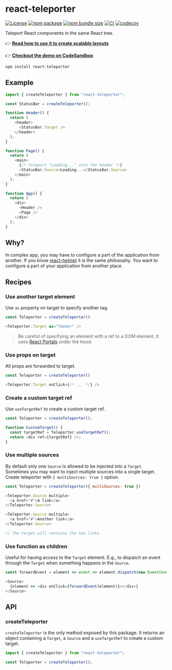 # react-teleporter

[![License](https://img.shields.io/npm/l/react-teleporter.svg)](https://github.com/gregberge/react-teleporter/blob/main/LICENSE)
[![npm package](https://img.shields.io/npm/v/react-teleporter/latest.svg)](https://www.npmjs.com/package/react-teleporter)
[![npm bundle size](https://img.shields.io/bundlephobia/minzip/react-teleporter)](https://bundlephobia.com/package/react-teleporter)
[![CI](https://github.com/gregberge/react-teleporter/actions/workflows/ci.yml/badge.svg)](https://github.com/gregberge/react-teleporter/actions/workflows/ci.yml)
[![codecov](https://codecov.io/gh/gregberge/react-teleporter/branch/main/graph/badge.svg)](https://codecov.io/gh/gregberge/react-teleporter)

Teleport React components in the same React tree.

👉 [**Read how to use it to create scalable layouts**](https://gregberge.com/blog/react-scalable-layout)

👉 [**Checkout the demo on CodeSandbox**](https://codesandbox.io/s/react-teleporter-demo-ryklv)

```bash
npm install react-teleporter
```

## Example

```js
import { createTeleporter } from "react-teleporter";

const StatusBar = createTeleporter();

function Header() {
  return (
    <header>
      <StatusBar.Target />
    </header>
  );
}

function Page() {
  return (
    <main>
      {/* Teleport "Loading..." into the header */}
      <StatusBar.Source>Loading...</StatusBar.Source>
    </main>
  );
}

function App() {
  return (
    <div>
      <Header />
      <Page />
    </div>
  );
}
```

## Why?

In complex app, you may have to configure a part of the application from another. If you know [react-helmet](https://github.com/nfl/react-helmet) it is the same philosophy. You want to configure a part of your application from another place.

## Recipes

### Use another target element

Use `as` property on target to specify another tag.

```js
const Teleporter = createTeleporter()

<Teleporter.Target as="footer" />
```

> Be careful of specifying an element with a ref to a DOM element, it uses [React Portals](https://reactjs.org/docs/portals.html) under the hood.

### Use props on target

All props are forwarded to target.

```js
const Teleporter = createTeleporter()

<Teleporter.Target onClick={/* ... */} />
```

### Create a custom target ref

Use `useTargetRef` to create a custom target ref.

```js
const Teleporter = createTeleporter();

function CustomTarget() {
  const targetRef = Teleporter.useTargetRef();
  return <div ref={targetRef} />;
}
```

### Use multiple sources

By default only one `Source` is allowed to be injected into a `Target`. Sometimes you may want to inject multiple sources into a single target. Create teleporter with `{ multiSources: true }` option.

```js
const Teleporter = createTeleporter({ multiSources: true })

<Teleporter.Source multiple>
  <a href="#">A link</a>
</Teleporter.Source>

<Teleporter.Source multiple>
  <a href="#">Another link</a>
</Teleporter.Source>

// The target will contains the two links
```

### Use function as children

Useful for having access to the `Target` element. E.g., to dispatch an event through the `Target` when something happens in the `Source`.

```js
const forwardEvent = element => event => element.dispatch(new Event(event.type, event));

<Source>
  {element => <div onClick={forwardEvent(element)}></div>}
</Source>
```

## API

### createTeleporter

`createTeleporter` is the only method exposed by this package. It returns an object containing a `Target`, a `Source` and a `useTargetRef` to create a custom target.

```js
import { createTeleporter } from "react-teleporter";

const Teleporter = createTeleporter();
```
